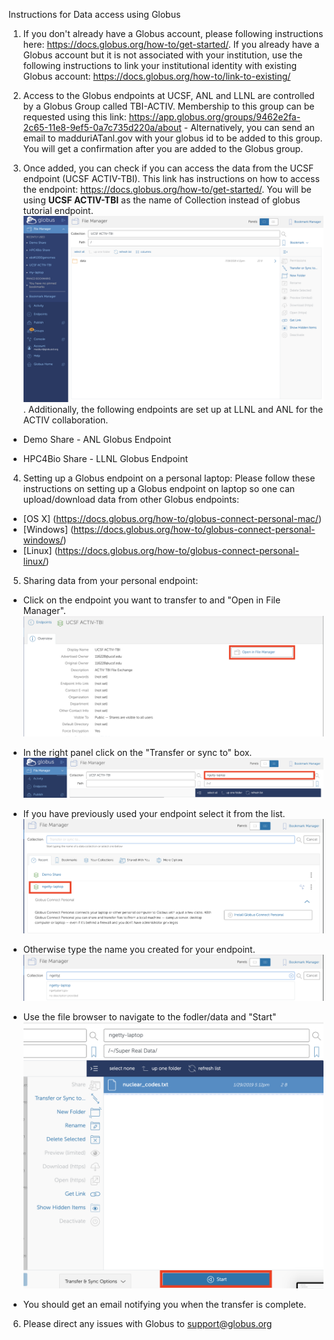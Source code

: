 Instructions for Data access using Globus

1. If you don't already have a Globus account, please following instructions here: https://docs.globus.org/how-to/get-started/. If you already have a Globus account but it is not associated with your institution, use the following instructions to link your institutional identity with existing Globus account: https://docs.globus.org/how-to/link-to-existing/

2. Access to the Globus endpoints at UCSF, ANL and LLNL are controlled by a Globus Group called TBI-ACTIV. Membership to this group can be requested using this link: https://app.globus.org/groups/9462e2fa-2c65-11e8-9ef5-0a7c735d220a/about - Alternatively, you can send an email to madduriATanl.gov with your globus id to be added to this group. You will get a confirmation after you are added to the Globus group.

3. Once added, you can check if you can access the data from the UCSF endpoint (UCSF ACTIV-TBI). This link has instructions on how to access the endpoint: https://docs.globus.org/how-to/get-started/. You will be using **UCSF ACTIV-TBI** as the name of Collection instead of globus tutorial endpoint. ![UCSF Globus Endpoint](screenshots/Screenshot_ACTIV.png). Additionally, the following endpoints are set up at LLNL and ANL for the ACTIV collaboration.

  - Demo Share - ANL Globus Endpoint
  
  - HPC4Bio Share - LLNL Globus Endpoint

4. Setting up a Globus endpoint on a personal laptop: Please follow these instructions on setting up a Globus endpoint on  laptop so one can upload/download data from other Globus endpoints:
* [OS X] (https://docs.globus.org/how-to/globus-connect-personal-mac/)
* [Windows] (https://docs.globus.org/how-to/globus-connect-personal-windows/)
* [Linux] (https://docs.globus.org/how-to/globus-connect-personal-linux/)

5. Sharing data from your personal endpoint:

* Click on the endpoint you want to transfer to and "Open in File Manager".
![Transfer from Personal](screenshots/Screenshot_open.png)

* In the right panel click on the "Transfer or sync to" box.
![Sync](screenshots/Screenshot_sync.png)

* If you have previously used your endpoint select it from the list.
![Recent Endpoint](screenshots/Screenshot_recent.png)

* Otherwise type the name you created for your endpoint.
![New Endpoint](screenshots/Screenshot_new.png)

* Use the file browser to navigate to the fodler/data and "Start"
![Start transfer](screenshots/Screenshot_start.png)

* You should get an email notifying you when the transfer is complete.

6. Please direct any issues with Globus to support@globus.org

